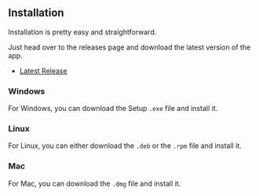 ## Installation

Installation is pretty easy and straightforward.

Just head over to the releases page and download the latest version of the app.

 - [Latest Release](https://github.com/mistweaverco/timetrack/releases/latest)

### Windows

For Windows, you can download the Setup `.exe` file and install it.

### Linux

For Linux, you can either download the `.deb` or the `.rpm` file and install it.

### Mac

For Mac, you can download the `.dmg` file and install it.

